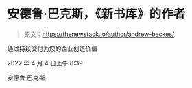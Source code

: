 # 安德鲁·巴克斯，《新书库》的作者

> 原文：<https://thenewstack.io/author/andrew-backes/>

通过持续交付为您的企业创造价值

2022 年 4 月 4 日上午 8:39

安德鲁·巴克斯